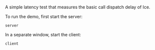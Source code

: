 A simple latency test that measures the basic call dispatch delay of
Ice.

To run the demo, first start the server:

```
server
```

In a separate window, start the client:

```
client
```

